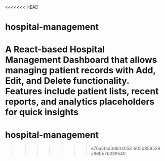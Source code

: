 <<<<<<< HEAD
# hospital-management
A React-based Hospital Management Dashboard that allows managing patient records with Add, Edit, and Delete functionality. Features include patient lists, recent reports, and analytics placeholders for quick insights
=======
# hospital-management
>>>>>>> e76a5fad0d6040531605b858529a96bb7b039540
